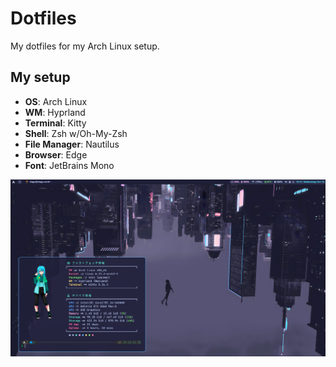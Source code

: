 # Dotfiles

My dotfiles for my Arch Linux setup.

## My setup

- **OS**: Arch Linux
- **WM**: Hyprland
- **Terminal**: Kitty
- **Shell**: Zsh w/Oh-My-Zsh
- **File Manager**: Nautilus
- **Browser**: Edge
- **Font**: JetBrains Mono

<img src="./Screenshots/screenshot.png" alt="Screenshot" width="800">
